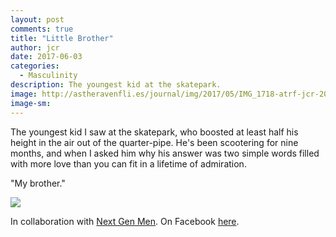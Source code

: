 ```yaml
---
layout: post
comments: true
title: "Little Brother"
author: jcr
date: 2017-06-03
categories:
  - Masculinity
description: The youngest kid at the skatepark.
image: http://astheravenfli.es/journal/img/2017/05/IMG_1718-atrf-jcr-2000-web.jpg
image-sm:
---
```


The youngest kid I saw at the skatepark, who boosted at least half his height in the air out of the quarter-pipe. He's been scootering for nine months, and when I asked him why his answer was two simple words filled with more love than you can fit in a lifetime of admiration.

"My brother."

<img src="http://astheravenfli.es/journal/img/2017/05/IMG_1714-atrf-jcr-2000-web.jpg">

In collaboration with <a href="http://nextgenmen.ca" target="blank">Next Gen Men</a>. On Facebook <a href="https://www.facebook.com/chairsandtablesorg/photos/a.440181209457967.1073741828.258601667615923/953099098166173/?type=3" target="blank">here</a>.
